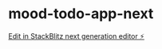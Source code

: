 # mood-todo-app-next

[Edit in StackBlitz next generation editor ⚡️](https://stackblitz.com/~/github.com/bferdi/mood-todo-app-next)